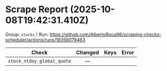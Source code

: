 # Scrape Report (2025-10-08T19:42:31.410Z)

Group: `stocks`  |  Run: https://github.com/AlbertoRoca96/scraping-checks-scheduler/actions/runs/18356079463

| Check | Changed | Keys | Error |
|---|:---:|:--|:--|
| `stock_ntdoy_global_quote` | — |  |  |
